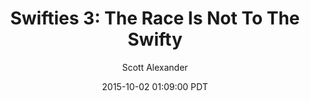 ---
layout: podcast
title: "Swifties 3: The Race Is Not To The Swifty"
author: Scott Alexander
description: https://slatestarcodex.com/2015/10/02/swifties-3-the-race-is-not-to-the-swifty/
date: 2015-10-02 01:09:00 PDT
length: 1419197
duration: 355
guid: swifties-3-the-race-is-not-to-the-swifty
---
